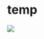 # temp

<img src ="https://raw.githubusercontent.com/Deep1144/temp/master/mongogui.png?token=ALJDOBSADKBGV5CVNRVO3427AR5BW">
